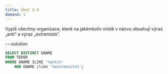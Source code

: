 ```yaml
---
title: Úkol 2.4
demand: 1
---
```


Vypiš všechny organizace, které na jakémkoliv místě v názvu obsahují výraz „anti“ a výraz „extremists“.

---solution

```sql
SELECT DISTINCT GNAME
FROM TEROR
WHERE GNAME ILIKE '%anti%'
    AND GNAME ilike '%extremists%';
```

